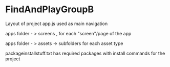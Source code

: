 # FindAndPlayGroupB


Layout of project 
app.js used as main navigation 


apps folder - > screens , for each "screen"/page of the app 


apps folder - > assets -> subfolders for each asset type 


packageinstallstuff.txt has required packages with install commands for the project 
